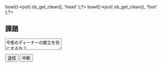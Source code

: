 <?php ob_start(); ?><link rel="stylesheet" href="<?= htmlspecialchars( $px->path_files('/style.css') ) ?>" /><?php $px->bowl()->put( ob_get_clean(), 'head' );?>
<?php ob_start(); ?><script src="<?= htmlspecialchars( $px->path_files('/script.js') ) ?>"></script><?php $px->bowl()->put( ob_get_clean(), 'foot' );?>
<div>
<h2>課題</h2>
<p><textarea name="main-theme" class="px2-input px2-input--block">今夜のディーナーの献立を何にするか？
カレーとうどんとハンバーグの中から1つを選択する。</textarea></p>
</div>
<p>
    <button type="button" class="px2-btn px2-btn--primary" id="cont-btn-start">送信</button>
    <button type="button" class="px2-btn px2-btn--second" id="cont-btn-stop">中断</button>
</p>

<div id="cont-discussion-log"></div>
